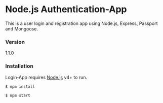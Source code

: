 # Node.js Authentication-App

This is a user login and registration app using Node.js, Express, Passport and Mongoose.
### Version
1.1.0

### Installation

Login-App requires [Node.js](https://nodejs.org/) v4+ to run.

```sh
$ npm install
```

```sh
$ npm start
```